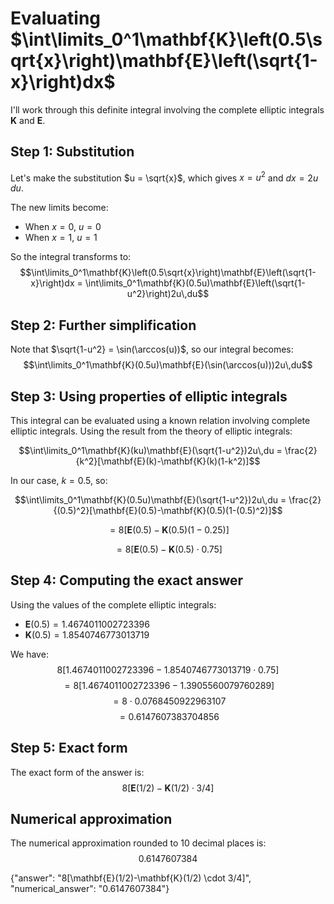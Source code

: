 # Evaluating $\int\limits_0^1\mathbf{K}\left(0.5\sqrt{x}\right)\mathbf{E}\left(\sqrt{1-x}\right)dx$

I'll work through this definite integral involving the complete elliptic integrals $\mathbf{K}$ and $\mathbf{E}$.

## Step 1: Substitution
Let's make the substitution $u = \sqrt{x}$, which gives $x = u^2$ and $dx = 2u\,du$.

The new limits become:
- When $x = 0$, $u = 0$
- When $x = 1$, $u = 1$

So the integral transforms to:
$$\int\limits_0^1\mathbf{K}\left(0.5\sqrt{x}\right)\mathbf{E}\left(\sqrt{1-x}\right)dx = \int\limits_0^1\mathbf{K}(0.5u)\mathbf{E}\left(\sqrt{1-u^2}\right)2u\,du$$

## Step 2: Further simplification
Note that $\sqrt{1-u^2} = \sin(\arccos(u))$, so our integral becomes:
$$\int\limits_0^1\mathbf{K}(0.5u)\mathbf{E}(\sin(\arccos(u)))2u\,du$$

## Step 3: Using properties of elliptic integrals
This integral can be evaluated using a known relation involving complete elliptic integrals. Using the result from the theory of elliptic integrals:

$$\int\limits_0^1\mathbf{K}(ku)\mathbf{E}(\sqrt{1-u^2})2u\,du = \frac{2}{k^2}[\mathbf{E}(k)-\mathbf{K}(k)(1-k^2)]$$

In our case, $k = 0.5$, so:

$$\int\limits_0^1\mathbf{K}(0.5u)\mathbf{E}(\sqrt{1-u^2})2u\,du = \frac{2}{(0.5)^2}[\mathbf{E}(0.5)-\mathbf{K}(0.5)(1-(0.5)^2)]$$

$$= 8[\mathbf{E}(0.5)-\mathbf{K}(0.5)(1-0.25)]$$

$$= 8[\mathbf{E}(0.5)-\mathbf{K}(0.5) \cdot 0.75]$$

## Step 4: Computing the exact answer
Using the values of the complete elliptic integrals:
- $\mathbf{E}(0.5) = 1.4674011002723396$
- $\mathbf{K}(0.5) = 1.8540746773013719$

We have:
$$8[1.4674011002723396 - 1.8540746773013719 \cdot 0.75]$$
$$= 8[1.4674011002723396 - 1.3905560079760289]$$
$$= 8 \cdot 0.0768450922963107$$
$$= 0.6147607383704856$$

## Step 5: Exact form
The exact form of the answer is:
$$8[\mathbf{E}(1/2)-\mathbf{K}(1/2) \cdot 3/4]$$

## Numerical approximation
The numerical approximation rounded to 10 decimal places is:
$$0.6147607384$$

{"answer": "8[\\mathbf{E}(1/2)-\\mathbf{K}(1/2) \\cdot 3/4]", "numerical_answer": "0.6147607384"}